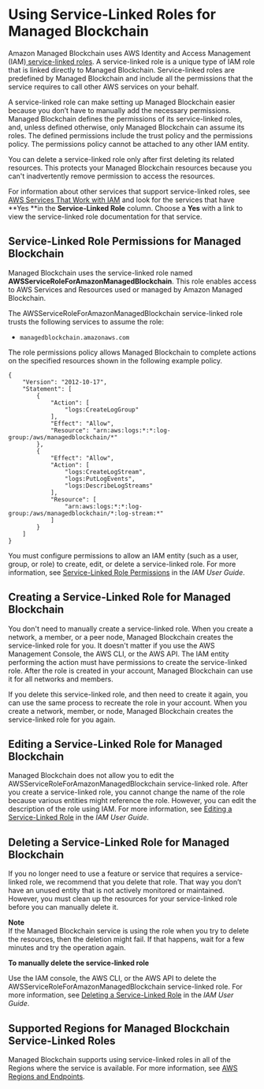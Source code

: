 # Using Service\-Linked Roles for Managed Blockchain<a name="using-service-linked-roles"></a>

Amazon Managed Blockchain uses AWS Identity and Access Management \(IAM\)[ service\-linked roles](https://docs.aws.amazon.com/IAM/latest/UserGuide/id_roles_terms-and-concepts.html#iam-term-service-linked-role)\. A service\-linked role is a unique type of IAM role that is linked directly to Managed Blockchain\. Service\-linked roles are predefined by Managed Blockchain and include all the permissions that the service requires to call other AWS services on your behalf\. 

A service\-linked role can make setting up Managed Blockchain easier because you don’t have to manually add the necessary permissions\. Managed Blockchain defines the permissions of its service\-linked roles, and, unless defined otherwise, only Managed Blockchain can assume its roles\. The defined permissions include the trust policy and the permissions policy\. The permissions policy cannot be attached to any other IAM entity\.

You can delete a service\-linked role only after first deleting its related resources\. This protects your Managed Blockchain resources because you can't inadvertently remove permission to access the resources\.

For information about other services that support service\-linked roles, see [AWS Services That Work with IAM](https://docs.aws.amazon.com/IAM/latest/UserGuide/reference_aws-services-that-work-with-iam.html) and look for the services that have **Yes **in the **Service\-Linked Role** column\. Choose a **Yes** with a link to view the service\-linked role documentation for that service\.

## Service\-Linked Role Permissions for Managed Blockchain<a name="slr-permissions"></a>

Managed Blockchain uses the service\-linked role named **AWSServiceRoleForAmazonManagedBlockchain**\. This role enables access to AWS Services and Resources used or managed by Amazon Managed Blockchain\.

The AWSServiceRoleForAmazonManagedBlockchain service\-linked role trusts the following services to assume the role:
+ `managedblockchain.amazonaws.com`

The role permissions policy allows Managed Blockchain to complete actions on the specified resources shown in the following example policy\.

```
{
    "Version": "2012-10-17",
    "Statement": [
        {
            "Action": [
                "logs:CreateLogGroup"
            ],
            "Effect": "Allow",
            "Resource": "arn:aws:logs:*:*:log-group:/aws/managedblockchain/*"
        },
        {
            "Effect": "Allow",
            "Action": [
                "logs:CreateLogStream",
                "logs:PutLogEvents",
                "logs:DescribeLogStreams"
            ],
            "Resource": [
                "arn:aws:logs:*:*:log-group:/aws/managedblockchain/*:log-stream:*"
            ]
        }
    ]
}
```

You must configure permissions to allow an IAM entity \(such as a user, group, or role\) to create, edit, or delete a service\-linked role\. For more information, see [Service\-Linked Role Permissions](https://docs.aws.amazon.com/IAM/latest/UserGuide/using-service-linked-roles.html#service-linked-role-permissions) in the *IAM User Guide*\.

## Creating a Service\-Linked Role for Managed Blockchain<a name="create-slr"></a>

You don't need to manually create a service\-linked role\. When you create a network, a member, or a peer node, Managed Blockchain creates the service\-linked role for you\. It doesn't matter if you use the AWS Management Console, the AWS CLI, or the AWS API\. The IAM entity performing the action must have permissions to create the service\-linked role\. After the role is created in your account, Managed Blockchain can use it for all networks and members\. 

If you delete this service\-linked role, and then need to create it again, you can use the same process to recreate the role in your account\. When you create a network, member, or node, Managed Blockchain creates the service\-linked role for you again\.

## Editing a Service\-Linked Role for Managed Blockchain<a name="edit-slr"></a>

Managed Blockchain does not allow you to edit the AWSServiceRoleForAmazonManagedBlockchain service\-linked role\. After you create a service\-linked role, you cannot change the name of the role because various entities might reference the role\. However, you can edit the description of the role using IAM\. For more information, see [Editing a Service\-Linked Role](https://docs.aws.amazon.com/IAM/latest/UserGuide/using-service-linked-roles.html#edit-service-linked-role) in the *IAM User Guide*\.

## Deleting a Service\-Linked Role for Managed Blockchain<a name="delete-slr"></a>

If you no longer need to use a feature or service that requires a service\-linked role, we recommend that you delete that role\. That way you don’t have an unused entity that is not actively monitored or maintained\. However, you must clean up the resources for your service\-linked role before you can manually delete it\.

**Note**  
If the Managed Blockchain service is using the role when you try to delete the resources, then the deletion might fail\. If that happens, wait for a few minutes and try the operation again\.

**To manually delete the service\-linked role**

Use the IAM console, the AWS CLI, or the AWS API to delete the AWSServiceRoleForAmazonManagedBlockchain service\-linked role\. For more information, see [Deleting a Service\-Linked Role](https://docs.aws.amazon.com/IAM/latest/UserGuide/using-service-linked-roles.html#delete-service-linked-role) in the *IAM User Guide*\.

## Supported Regions for Managed Blockchain Service\-Linked Roles<a name="slr-regions"></a>

Managed Blockchain supports using service\-linked roles in all of the Regions where the service is available\. For more information, see [AWS Regions and Endpoints](https://docs.aws.amazon.com/general/latest/gr/rande.html)\.